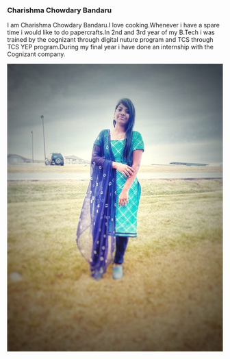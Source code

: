 ### Charishma Chowdary Bandaru

I am Charishma Chowdary Bandaru.I love cooking.Whenever i have a spare time i would like to do papercrafts.In 2nd and 3rd year of my B.Tech i was trained by the cognizant through digital nuture program and TCS through TCS YEP program.During my final year i have done an internship with the Cognizant company.

![insert](myimage.jpeg)